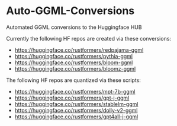 # Auto-GGML-Conversions
Automated GGML conversions to the Huggingface HUB

Currently the following HF repos are created via these conversions:
* https://huggingface.co/rustformers/redpajama-ggml
* https://huggingface.co/rustformers/pythia-ggml
* https://huggingface.co/rustformers/bloom-ggml
* https://huggingface.co/rustformers/bloomz-ggml


The following HF repos are quantized via these scripts:
* https://huggingface.co/rustformers/mpt-7b-ggml
* https://huggingface.co/rustformers/gpt-j-ggml
* https://huggingface.co/rustformers/stablelm-ggml
* https://huggingface.co/rustformers/dolly-v2-ggml
* https://huggingface.co/rustformers/gpt4all-j-ggml